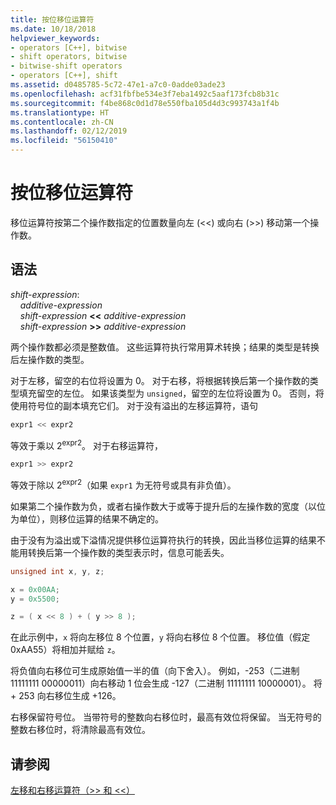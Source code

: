 ```yaml
---
title: 按位移位运算符
ms.date: 10/18/2018
helpviewer_keywords:
- operators [C++], bitwise
- shift operators, bitwise
- bitwise-shift operators
- operators [C++], shift
ms.assetid: d0485785-5c72-47e1-a7c0-0adde03ade23
ms.openlocfilehash: acf31fbfbe534e3f7eba1492c5aaf173fcb8b31c
ms.sourcegitcommit: f4be868c0d1d78e550fba105d4d3c993743a1f4b
ms.translationtype: HT
ms.contentlocale: zh-CN
ms.lasthandoff: 02/12/2019
ms.locfileid: "56150410"
---
```

# <a name="bitwise-shift-operators"></a>按位移位运算符

移位运算符按第二个操作数指定的位置数量向左 (&lt;&lt;) 或向右 (>>) 移动第一个操作数。

## <a name="syntax"></a>语法

*shift-expression*:<br/>
&nbsp;&nbsp;&nbsp;&nbsp;*additive-expression*<br/>
&nbsp;&nbsp;&nbsp;&nbsp;*shift-expression* **&lt;&lt;** *additive-expression*<br/>
&nbsp;&nbsp;&nbsp;&nbsp;*shift-expression* **>>** *additive-expression*

两个操作数都必须是整数值。 这些运算符执行常用算术转换；结果的类型是转换后左操作数的类型。

对于左移，留空的右位将设置为 0。 对于右移，将根据转换后第一个操作数的类型填充留空的左位。 如果该类型为 `unsigned`，留空的左位将设置为 0。 否则，将使用符号位的副本填充它们。 对于没有溢出的左移运算符，语句

```C
expr1 << expr2
```

等效于乘以 2<sup>expr2</sup>。 对于右移运算符，

```C
expr1 >> expr2
```

等效于除以 2<sup>expr2</sup>（如果 `expr1` 为无符号或具有非负值）。

如果第二个操作数为负，或者右操作数大于或等于提升后的左操作数的宽度（以位为单位），则移位运算的结果不确定的。

由于没有为溢出或下溢情况提供移位运算符执行的转换，因此当移位运算的结果不能用转换后第一个操作数的类型表示时，信息可能丢失。

```C
unsigned int x, y, z;

x = 0x00AA;
y = 0x5500;

z = ( x << 8 ) + ( y >> 8 );
```

在此示例中，`x` 将向左移位 8 个位置，`y` 将向右移位 8 个位置。 移位值（假定 0xAA55）将相加并赋给 `z`。

将负值向右移位可生成原始值一半的值（向下舍入）。 例如，-253（二进制 11111111 00000011）向右移动 1 位会生成 -127（二进制 11111111 10000001）。 将 + 253 向右移位生成 +126。

右移保留符号位。 当带符号的整数向右移位时，最高有效位将保留。 当无符号的整数右移位时，将清除最高有效位。

## <a name="see-also"></a>请参阅

[左移和右移运算符（>> 和 <<）](../cpp/left-shift-and-right-shift-operators-input-and-output.md)

